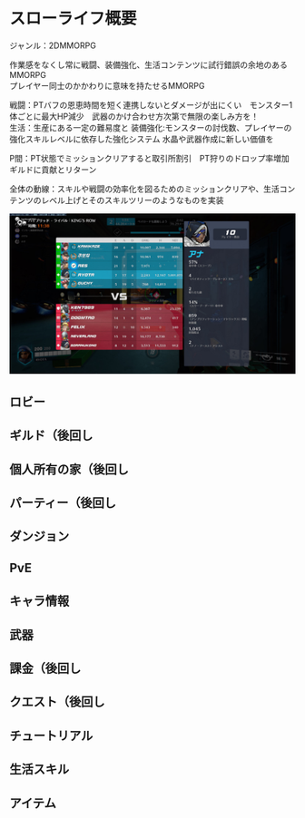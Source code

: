 ﻿# スローライフ概要

ジャンル：2DMMORPG

作業感をなくし常に戦闘、装備強化、生活コンテンツに試行錯誤の余地のあるMMORPG  
プレイヤー同士のかかわりに意味を持たせるMMORPG  

戦闘：PTバフの恩恵時間を短く連携しないとダメージが出にくい　モンスター1体ごとに最大HP減少　武器のかけ合わせ方次第で無限の楽しみ方を！  
生活：生産にある一定の難易度と
装備強化:モンスターの討伐数、プレイヤーの強化スキルレベルに依存した強化システム  水晶や武器作成に新しい価値を

P間：PT状態でミッションクリアすると取引所割引　PT狩りのドロップ率増加 ギルドに貢献とリターン  

全体の動線：スキルや戦闘の効率化を図るためのミッションクリアや、生活コンテンツのレベル上げとそのスキルツリーのようなものを実装
 
 ![sample](test.jpg)


## ロビー
## ギルド（後回し
## 個人所有の家（後回し
## パーティー（後回し
## ダンジョン
## PvE
## キャラ情報
## 武器
## 課金（後回し
## クエスト（後回し
## チュートリアル
## 生活スキル
## アイテム